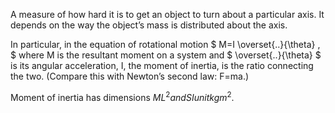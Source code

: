 A measure of how hard it is to get an object to turn about a particular
axis. It depends on the way the object’s mass is distributed about the
axis.

In particular, in the equation of rotational motion
$ M=I \overset{..}{\theta} , $ where M is the resultant moment on a
system and $ \overset{..}{\theta} $ is its angular acceleration, I, the
moment of inertia, is the ratio connecting the two. (Compare this with
Newton’s second law: F=ma.)

Moment of inertia has dimensions $ML^{2} and SI unit kgm^{2}.$
